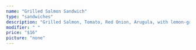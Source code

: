 ```yaml
---
name: "Grilled Salmon Sandwich"
type: "sandwiches"
description: "Grilled Salmon, Tomato, Red Onion, Arugula, with lemon-garlin aioli"
modifier: " "
price: "$16"
picture: "none"
---
```


